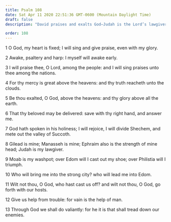 ```yaml
---
title: Psalm 108
date: Sat Apr 11 2020 22:51:36 GMT-0600 (Mountain Daylight Time)
draft: false
description: "David praises and exalts God—Judah is the Lord’s lawgiver."

order: 108
---
```

    
1 O God, my heart is fixed; I will sing and give praise, even with my glory.

2 Awake, psaltery and harp: I myself will awake early.

3 I will praise thee, O Lord, among the people: and I will sing praises unto thee among the nations.

4 For thy mercy is great above the heavens: and thy truth reacheth unto the clouds.

5 Be thou exalted, O God, above the heavens: and thy glory above all the earth.

6 That thy beloved may be delivered: save with thy right hand, and answer me.

7 God hath spoken in his holiness; I will rejoice, I will divide Shechem, and mete out the valley of Succoth.

8 Gilead is mine; Manasseh is mine; Ephraim also is the strength of mine head; Judah is my lawgiver.

9 Moab is my washpot; over Edom will I cast out my shoe; over Philistia will I triumph.

10 Who will bring me into the strong city? who will lead me into Edom.

11 Wilt not thou, O God, who hast cast us off? and wilt not thou, O God, go forth with our hosts.

12 Give us help from trouble: for vain is the help of man.

13 Through God we shall do valiantly: for he it is that shall tread down our enemies.
